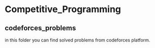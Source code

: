 # Competitive_Programming
## codeforces_problems
in this folder you can find solved problems from codeforces platform.
